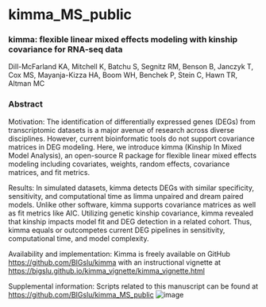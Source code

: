 # kimma_MS_public

### kimma: flexible linear mixed effects modeling with kinship covariance for RNA-seq data

Dill-McFarland KA, Mitchell K, Batchu S, Segnitz RM, Benson B, Janczyk T, Cox MS, Mayanja-Kizza HA, Boom WH, Benchek P, Stein C, Hawn TR, Altman MC

### Abstract 

Motivation: The identification of differentially expressed genes (DEGs) from transcriptomic datasets is a major avenue of research across diverse disciplines. However, current bioinformatic tools do not support covariance matrices in DEG modeling. Here, we introduce kimma (Kinship In Mixed Model Analysis), an open-source R package for flexible linear mixed effects modeling including covariates, weights, random effects, covariance matrices, and fit metrics.

Results: In simulated datasets, kimma detects DEGs with similar specificity, sensitivity, and computational time as limma unpaired and dream paired models. Unlike other software, kimma supports covariance matrices as well as fit metrics like AIC. Utilizing genetic kinship covariance, kimma revealed that kinship impacts model fit and DEG detection in a related cohort. Thus, kimma equals or outcompetes current DEG pipelines in sensitivity, computational time, and model complexity. 

Availability and implementation: Kimma is freely available on GitHub https://github.com/BIGslu/kimma with an instructional vignette at https://bigslu.github.io/kimma_vignette/kimma_vignette.html 

Supplemental information: Scripts related to this manuscript can be found at https://github.com/BIGslu/kimma_MS_public 
![image](https://user-images.githubusercontent.com/21342185/197858718-21ad644e-ed45-4bda-b729-4b891201368f.png)
